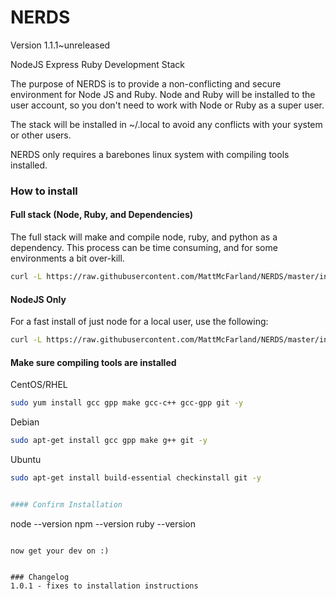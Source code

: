 # NERDS
Version 1.1.1~unreleased

NodeJS Express Ruby Development Stack 

The purpose of NERDS is to provide a non-conflicting and secure environment for Node JS and Ruby.  Node and Ruby will be installed to the user account, so you don't need to work with Node or Ruby as a super user.

The stack will be installed in ~/.local to avoid any conflicts with your system or other users.

NERDS only requires a barebones linux system with compiling tools installed.

### How to install

#### Full stack (Node, Ruby, and Dependencies)

The full stack will make and compile node, ruby, and python as a dependency.  This process can be time consuming, and for some environments a bit over-kill.  

```bash
curl -L https://raw.githubusercontent.com/MattMcFarland/NERDS/master/install.sh | bash
```

#### NodeJS Only

For a fast install of just node for a local user, use the following:
```bash
curl -L https://raw.githubusercontent.com/MattMcFarland/NERDS/master/install-node.sh | bash
```

#### Make sure compiling tools are installed 

CentOS/RHEL
```bash
sudo yum install gcc gpp make gcc-c++ gcc-gpp git -y
```

Debian
```bash
sudo apt-get install gcc gpp make g++ git -y
```

Ubuntu
```bash
sudo apt-get install build-essential checkinstall git -y


#### Confirm Installation

```
node --version
npm --version
ruby --version
```

now get your dev on :)


### Changelog
1.0.1 - fixes to installation instructions
